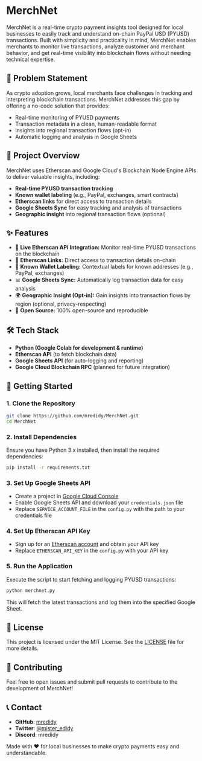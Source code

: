 # MerchNet

MerchNet is a real-time crypto payment insights tool designed for local businesses to easily track and understand on-chain PayPal USD (PYUSD) transactions. Built with simplicity and practicality in mind, MerchNet enables merchants to monitor live transactions, analyze customer and merchant behavior, and get real-time visibility into blockchain flows without needing technical expertise.

## 🚀 Problem Statement

As crypto adoption grows, local merchants face challenges in tracking and interpreting blockchain transactions. MerchNet addresses this gap by offering a no-code solution that provides:

- Real-time monitoring of PYUSD payments
- Transaction metadata in a clean, human-readable format
- Insights into regional transaction flows (opt-in)
- Automatic logging and analysis in Google Sheets

## 🧩 Project Overview

MerchNet uses Etherscan and Google Cloud's Blockchain Node Engine APIs to deliver valuable insights, including:

- **Real-time PYUSD transaction tracking**
- **Known wallet labeling** (e.g., PayPal, exchanges, smart contracts)
- **Etherscan links** for direct access to transaction details
- **Google Sheets Sync** for easy tracking and analysis of transactions
- **Geographic insight** into regional transaction flows (optional)

## ✨ Features

- 🧾 **Live Etherscan API Integration:** Monitor real-time PYUSD transactions on the blockchain
- 🔗 **Etherscan Links:** Direct access to transaction details on-chain
- 🧠 **Known Wallet Labeling:** Contextual labels for known addresses (e.g., PayPal, exchanges)
- 📊 **Google Sheets Sync:** Automatically log transaction data for easy analysis
- 🌍 **Geographic Insight (Opt-in):** Gain insights into transaction flows by region (optional, privacy-respecting)
- 🧪 **Open Source:** 100% open-source and reproducible

## 🛠 Tech Stack

- **Python (Google Colab for development & runtime)**
- **Etherscan API** (to fetch blockchain data)
- **Google Sheets API** (for auto-logging and reporting)
- **Google Cloud Blockchain RPC** (planned for future integration)

## 🏁 Getting Started

### 1. Clone the Repository

```bash
git clone https://github.com/mredidy/MerchNet.git
cd MerchNet
```

### 2. Install Dependencies

Ensure you have Python 3.x installed, then install the required dependencies:

```bash
pip install -r requirements.txt
```

### 3. Set Up Google Sheets API

- Create a project in [Google Cloud Console](https://console.cloud.google.com/)
- Enable Google Sheets API and download your `credentials.json` file
- Replace `SERVICE_ACCOUNT_FILE` in the `config.py` with the path to your credentials file

### 4. Set Up Etherscan API Key

- Sign up for an [Etherscan account](https://etherscan.io/register) and obtain your API key
- Replace `ETHERSCAN_API_KEY` in the `config.py` with your API key

### 5. Run the Application

Execute the script to start fetching and logging PYUSD transactions:

```bash
python merchnet.py
```

This will fetch the latest transactions and log them into the specified Google Sheet.

## 📜 License

This project is licensed under the MIT License. See the [LICENSE](https://github.com/mredidy/MerchNet/blob/main/LICENSE) file for more details.

## 🤝 Contributing

Feel free to open issues and submit pull requests to contribute to the development of MerchNet!

## 📞 Contact

- **GitHub**: [mredidy](https://github.com/mredidy)
- **Twitter**: [@mister_edidy](https://twitter.com/mister_edidy)
- **Discord**: mredidy

Made with ❤️ for local businesses to make crypto payments easy and understandable.
